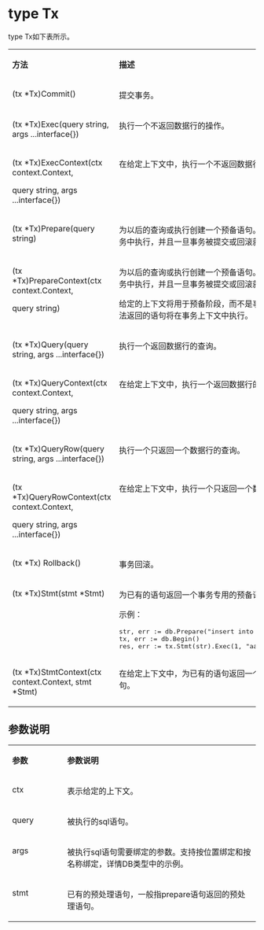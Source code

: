 # type Tx<a name="ZH-CN_TOPIC_0000001232729080"></a>

type Tx如下表所示。

<a name="table14289941193720"></a>
<table><tbody><tr id="row1033524193713"><td class="cellrowborder" valign="top" width="46.910000000000004%"><p id="p933584133714"><a name="p933584133714"></a><a name="p933584133714"></a><strong id="b533519417373"><a name="b533519417373"></a><a name="b533519417373"></a>方法</strong></p>
</td>
<td class="cellrowborder" valign="top" width="32.73%"><p id="p11336141113712"><a name="p11336141113712"></a><a name="p11336141113712"></a><strong id="b1333618416372"><a name="b1333618416372"></a><a name="b1333618416372"></a>描述</strong></p>
</td>
<td class="cellrowborder" valign="top" width="20.36%"><p id="p12336441163718"><a name="p12336441163718"></a><a name="p12336441163718"></a><strong id="b1633624110377"><a name="b1633624110377"></a><a name="b1633624110377"></a>返回值</strong></p>
</td>
</tr>
<tr id="row11336341163716"><td class="cellrowborder" valign="top" width="46.910000000000004%"><p id="p1833618412379"><a name="p1833618412379"></a><a name="p1833618412379"></a>(tx *Tx)Commit()</p>
</td>
<td class="cellrowborder" valign="top" width="32.73%"><p id="p3336184153715"><a name="p3336184153715"></a><a name="p3336184153715"></a>提交事务。</p>
</td>
<td class="cellrowborder" valign="top" width="20.36%"><p id="p1233664113713"><a name="p1233664113713"></a><a name="p1233664113713"></a>error</p>
</td>
</tr>
<tr id="row93361341203718"><td class="cellrowborder" valign="top" width="46.910000000000004%"><p id="p19336184111374"><a name="p19336184111374"></a><a name="p19336184111374"></a>(tx *Tx)Exec(query string, args ...interface{})</p>
</td>
<td class="cellrowborder" valign="top" width="32.73%"><p id="p14336154112374"><a name="p14336154112374"></a><a name="p14336154112374"></a>执行一个不返回数据行的操作。</p>
</td>
<td class="cellrowborder" valign="top" width="20.36%"><p id="p4336184133719"><a name="p4336184133719"></a><a name="p4336184133719"></a>Result, error</p>
</td>
</tr>
<tr id="row17336174112370"><td class="cellrowborder" valign="top" width="46.910000000000004%"><p id="p14336114143713"><a name="p14336114143713"></a><a name="p14336114143713"></a>(tx *Tx)ExecContext(ctx context.Context,</p>
<p id="p1633684118379"><a name="p1633684118379"></a><a name="p1633684118379"></a>query string, args ...interface{})</p>
</td>
<td class="cellrowborder" valign="top" width="32.73%"><p id="p1333664116375"><a name="p1333664116375"></a><a name="p1333664116375"></a>在给定上下文中，执行一个不返回数据行的操作。</p>
</td>
<td class="cellrowborder" valign="top" width="20.36%"><p id="p1333664173715"><a name="p1333664173715"></a><a name="p1333664173715"></a>Result, error</p>
</td>
</tr>
<tr id="row11336154143718"><td class="cellrowborder" valign="top" width="46.910000000000004%"><p id="p16336641153712"><a name="p16336641153712"></a><a name="p16336641153712"></a>(tx *Tx)Prepare(query string)</p>
</td>
<td class="cellrowborder" valign="top" width="32.73%"><p id="p133361641203714"><a name="p133361641203714"></a><a name="p133361641203714"></a>为以后的查询或执行创建一个预备语句。返回的语句将在事务中执行，并且一旦事务被提交或回滚就不能再使用。</p>
</td>
<td class="cellrowborder" valign="top" width="20.36%"><p id="p1933611419373"><a name="p1933611419373"></a><a name="p1933611419373"></a>*Stmt, error</p>
</td>
</tr>
<tr id="row5336541123718"><td class="cellrowborder" valign="top" width="46.910000000000004%"><p id="p4336144110370"><a name="p4336144110370"></a><a name="p4336144110370"></a>(tx *Tx)PrepareContext(ctx context.Context,</p>
<p id="p11336241123715"><a name="p11336241123715"></a><a name="p11336241123715"></a>query string)</p>
</td>
<td class="cellrowborder" valign="top" width="32.73%"><p id="p9336641143710"><a name="p9336641143710"></a><a name="p9336641143710"></a>为以后的查询或执行创建一个预备语句。返回的语句将在事务中执行，并且一旦事务被提交或回滚就不能再使用。</p>
<p id="p233613413378"><a name="p233613413378"></a><a name="p233613413378"></a>给定的上下文将用于预备阶段，而不是事务执行阶段。该方法返回的语句将在事务上下文中执行。</p>
</td>
<td class="cellrowborder" valign="top" width="20.36%"><p id="p8336104103712"><a name="p8336104103712"></a><a name="p8336104103712"></a>*Stmt, error</p>
</td>
</tr>
<tr id="row7336164193712"><td class="cellrowborder" valign="top" width="46.910000000000004%"><p id="p6336184103715"><a name="p6336184103715"></a><a name="p6336184103715"></a>(tx *Tx)Query(query string, args ...interface{})</p>
</td>
<td class="cellrowborder" valign="top" width="32.73%"><p id="p2033654183716"><a name="p2033654183716"></a><a name="p2033654183716"></a>执行一个返回数据行的查询。</p>
</td>
<td class="cellrowborder" valign="top" width="20.36%"><p id="p1336134117371"><a name="p1336134117371"></a><a name="p1336134117371"></a>*Rows, error</p>
</td>
</tr>
<tr id="row12336941103717"><td class="cellrowborder" valign="top" width="46.910000000000004%"><p id="p53369414372"><a name="p53369414372"></a><a name="p53369414372"></a>(tx *Tx)QueryContext(ctx context.Context,</p>
<p id="p13361341203715"><a name="p13361341203715"></a><a name="p13361341203715"></a>query string, args ...interface{})</p>
</td>
<td class="cellrowborder" valign="top" width="32.73%"><p id="p6336184143716"><a name="p6336184143716"></a><a name="p6336184143716"></a>在给定上下文中，执行一个返回数据行的查询。</p>
</td>
<td class="cellrowborder" valign="top" width="20.36%"><p id="p183361441143711"><a name="p183361441143711"></a><a name="p183361441143711"></a>*Rows, error</p>
</td>
</tr>
<tr id="row3336154193713"><td class="cellrowborder" valign="top" width="46.910000000000004%"><p id="p1433611414373"><a name="p1433611414373"></a><a name="p1433611414373"></a>(tx *Tx)QueryRow(query string, args ...interface{})</p>
</td>
<td class="cellrowborder" valign="top" width="32.73%"><p id="p10336154163716"><a name="p10336154163716"></a><a name="p10336154163716"></a>执行一个只返回一个数据行的查询。</p>
</td>
<td class="cellrowborder" valign="top" width="20.36%"><p id="p1833617410379"><a name="p1833617410379"></a><a name="p1833617410379"></a>*Row</p>
</td>
</tr>
<tr id="row233684112376"><td class="cellrowborder" valign="top" width="46.910000000000004%"><p id="p633694118378"><a name="p633694118378"></a><a name="p633694118378"></a>(tx *Tx)QueryRowContext(ctx context.Context,</p>
<p id="p733612411378"><a name="p733612411378"></a><a name="p733612411378"></a>query string, args ...interface{})</p>
</td>
<td class="cellrowborder" valign="top" width="32.73%"><p id="p1533617415375"><a name="p1533617415375"></a><a name="p1533617415375"></a>在给定上下文中，执行一个只返回一个数据行的查询。</p>
</td>
<td class="cellrowborder" valign="top" width="20.36%"><p id="p133613413379"><a name="p133613413379"></a><a name="p133613413379"></a>*Row</p>
</td>
</tr>
<tr id="row203361541203710"><td class="cellrowborder" valign="top" width="46.910000000000004%"><p id="p83369417379"><a name="p83369417379"></a><a name="p83369417379"></a>(tx *Tx) Rollback()</p>
</td>
<td class="cellrowborder" valign="top" width="32.73%"><p id="p1033624193718"><a name="p1033624193718"></a><a name="p1033624193718"></a>事务回滚。</p>
</td>
<td class="cellrowborder" valign="top" width="20.36%"><p id="p1533654173717"><a name="p1533654173717"></a><a name="p1533654173717"></a>error</p>
</td>
</tr>
<tr id="row163371641133717"><td class="cellrowborder" valign="top" width="46.910000000000004%"><p id="p13337154114372"><a name="p13337154114372"></a><a name="p13337154114372"></a>(tx *Tx)Stmt(stmt *Stmt)</p>
</td>
<td class="cellrowborder" valign="top" width="32.73%"><p id="p166151992169"><a name="p166151992169"></a><a name="p166151992169"></a>为已有的语句返回一个事务专用的预备语句。</p>
<p id="p1933744111376"><a name="p1933744111376"></a><a name="p1933744111376"></a>示例：</p>
<pre class="screen" id="screen231920150168"><a name="screen231920150168"></a><a name="screen231920150168"></a>str, err := db.Prepare("insert into t1 values(:1, :2)")
tx, err := db.Begin()
res, err := tx.Stmt(str).Exec(1, "aaa")</pre>
</td>
<td class="cellrowborder" valign="top" width="20.36%"><p id="p5337174112379"><a name="p5337174112379"></a><a name="p5337174112379"></a>*Stmt</p>
</td>
</tr>
<tr id="row4337124163718"><td class="cellrowborder" valign="top" width="46.910000000000004%"><p id="p103371741173710"><a name="p103371741173710"></a><a name="p103371741173710"></a>(tx *Tx)StmtContext(ctx context.Context, stmt *Stmt)</p>
</td>
<td class="cellrowborder" valign="top" width="32.73%"><p id="p18337194153714"><a name="p18337194153714"></a><a name="p18337194153714"></a>在给定上下文中，为已有的语句返回一个事务专用的预备语句。</p>
</td>
<td class="cellrowborder" valign="top" width="20.36%"><p id="p15337114173718"><a name="p15337114173718"></a><a name="p15337114173718"></a>*Stmt</p>
</td>
</tr>
</tbody>
</table>

## 参数说明<a name="section163126239169"></a>

<a name="table1629911413378"></a>
<table><tbody><tr id="row13372041153714"><td class="cellrowborder" valign="top" width="22.2%"><p id="p1233713418376"><a name="p1233713418376"></a><a name="p1233713418376"></a><strong id="b10337124116371"><a name="b10337124116371"></a><a name="b10337124116371"></a>参数</strong></p>
</td>
<td class="cellrowborder" valign="top" width="77.8%"><p id="p163375419375"><a name="p163375419375"></a><a name="p163375419375"></a><strong id="b1433794111373"><a name="b1433794111373"></a><a name="b1433794111373"></a>参数说明</strong></p>
</td>
</tr>
<tr id="row1833720411370"><td class="cellrowborder" valign="top" width="22.2%"><p id="p53371741143712"><a name="p53371741143712"></a><a name="p53371741143712"></a>ctx</p>
</td>
<td class="cellrowborder" valign="top" width="77.8%"><p id="p333713411372"><a name="p333713411372"></a><a name="p333713411372"></a>表示给定的上下文。</p>
</td>
</tr>
<tr id="row18337104183718"><td class="cellrowborder" valign="top" width="22.2%"><p id="p143371041103717"><a name="p143371041103717"></a><a name="p143371041103717"></a>query</p>
</td>
<td class="cellrowborder" valign="top" width="77.8%"><p id="p1337194112377"><a name="p1337194112377"></a><a name="p1337194112377"></a>被执行的sql语句。</p>
</td>
</tr>
<tr id="row7337194143717"><td class="cellrowborder" valign="top" width="22.2%"><p id="p63372041173718"><a name="p63372041173718"></a><a name="p63372041173718"></a>args</p>
</td>
<td class="cellrowborder" valign="top" width="77.8%"><p id="p1433724117374"><a name="p1433724117374"></a><a name="p1433724117374"></a>被执行sql语句需要绑定的参数。支持按位置绑定和按名称绑定，详情DB类型中的示例。</p>
</td>
</tr>
<tr id="row8337184119372"><td class="cellrowborder" valign="top" width="22.2%"><p id="p7337441143716"><a name="p7337441143716"></a><a name="p7337441143716"></a>stmt</p>
</td>
<td class="cellrowborder" valign="top" width="77.8%"><p id="p4337141173712"><a name="p4337141173712"></a><a name="p4337141173712"></a>已有的预处理语句，一般指prepare语句返回的预处理语句。</p>
</td>
</tr>
</tbody>
</table>

